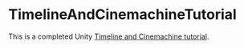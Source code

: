 # TimelineAndCinemachineTutorial

This is a completed Unity [Timeline and Cinemachine tutorial](https://www.linkedin.com/learning/unity-timeline-and-cinemachine?u=53565897).
